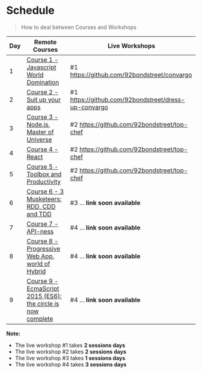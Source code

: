# Schedule

> How to deal between Courses and Workshops

| Day | Remote Courses | Live Workshops
| --- | --- | ---
| 1 | [Course 1 - Javascript World Domination](https://github.com/92bondstreet/javascript-empire#course-1---javascript-world-domination) | #1 https://github.com/92bondstreet/convargo
| 2 | [Course 2 - Suit up your apps](https://github.com/92bondstreet/javascript-empire#course-2---suit-up-your-apps) | #1 https://github.com/92bondstreet/dress-up-convargo
| 3 | [Course 3 - Node.js, Master of Universe](https://github.com/92bondstreet/javascript-empire#course-3---nodejs-master-of-universe) | #2 https://github.com/92bondstreet/top-chef
| 4 | [Course 4 - React](https://github.com/92bondstreet/javascript-empire#course-4---react) | #2 https://github.com/92bondstreet/top-chef
| 5 | [Course 5 - Toolbox and Productivity](https://github.com/92bondstreet/javascript-empire#course-5---toolbox-and-productivity) | #2 https://github.com/92bondstreet/top-chef
| 6 | [Course 6 - 3 Musketeers: RDD, CDD and TDD](https://github.com/92bondstreet/javascript-empire#course-6---3-musketeers-rdd-cdd-and-tdd) | #3 ... **link soon available**
| 7 | [Course 7 - API-ness](https://github.com/92bondstreet/javascript-empire#course-7---api-ness) | #4 ... **link soon available**
| 8 | [Course 8 - Progressive Web App, world of Hybrid](https://github.com/92bondstreet/javascript-empire#course-8---progressive-web-app-world-of-hybrid) | #4 ... **link soon available**
| 9 | [Course 9 - EcmaScript 2015 (ES6): the circle is now complete](https://github.com/92bondstreet/javascript-empire#course-9---ecmascript-2015-es6-the-circle-is-now-complete) | #4 ... **link soon available**


**Note:**

* The live workshop #1 takes **2 sessions days**
* The live workshop #2 takes **2 sessions days**
* The live workshop #3 takes **1 sessions days**
* The live workshop #4 takes **3 sessions days**
